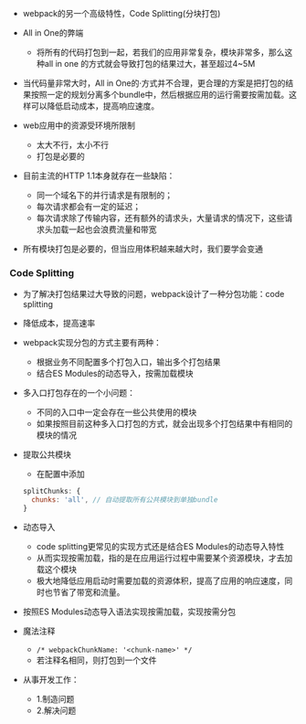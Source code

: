 - webpack的另一个高级特性，Code Splitting(分块打包)

- All in One的弊端
  - 将所有的代码打包到一起，若我们的应用非常复杂，模块非常多，那么这种all in one 的方式就会导致打包的结果过大，甚至超过4~5M

- 当代码量非常大时，All in One的·方式并不合理，更合理的方案是把打包的结果按照一定的规划分离多个bundle中，然后根据应用的运行需要按需加载。这样可以降低启动成本，提高响应速度。

- web应用中的资源受环境所限制
  - 太大不行，太小不行
  - 打包是必要的

- 目前主流的HTTP 1.1本身就存在一些缺陷：
  - 同一个域名下的并行请求是有限制的；
  - 每次请求都会有一定的延迟；
  - 每次请求除了传输内容，还有额外的请求头，大量请求的情况下，这些请求头加载一起也会浪费流量和带宽

- 所有模块打包是必要的，但当应用体积越来越大时，我们要学会变通

### Code Splitting
- 为了解决打包结果过大导致的问题，webpack设计了一种分包功能：code splitting

- 降低成本，提高速率

- webpack实现分包的方式主要有两种：
  - 根据业务不同配置多个打包入口，输出多个打包结果
  - 结合ES Modules的动态导入，按需加载模块

- 多入口打包存在的一个小问题：
  - 不同的入口中一定会存在一些公共使用的模块
  - 如果按照目前这种多入口打包的方式，就会出现多个打包结果中有相同的模块的情况

- 提取公共模块
  - 在配置中添加
  ```js
  splitChunks: {
    chunks: 'all', // 自动提取所有公共模块到单独bundle
  }
  ```

- 动态导入
  - code splitting更常见的实现方式还是结合ES Modules的动态导入特性
  - 从而实现按需加载，指的是在应用运行过程中需要某个资源模块，才去加载这个模块
  - 极大地降低应用启动时需要加载的资源体积，提高了应用的响应速度，同时也节省了带宽和流量。

- 按照ES Modules动态导入语法实现按需加载，实现按需分包

- 魔法注释
  - `/* webpackChunkName: '<chunk-name>' */`
  - 若注释名相同，则打包到一个文件


- 从事开发工作：
  - 1.制造问题
  - 2.解决问题